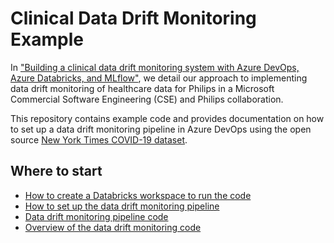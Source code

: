 # Clinical Data Drift Monitoring Example

In ["Building a clinical data drift monitoring system with Azure DevOps, Azure Databricks, and MLflow"](URL), we detail our approach to implementing data drift monitoring of healthcare data for Philips in a Microsoft Commercial Software Engineering (CSE) and Philips collaboration.

This repository contains example code and provides documentation on how to set up a data drift monitoring pipeline in Azure DevOps using the open source [New York Times COVID-19 dataset](https://github.com/nytimes/covid-19-data).

## Where to start

- [How to create a Databricks workspace to run the code](docs/README.md)
- [How to set up the data drift monitoring pipeline](docs/mlops_example_data_drift_project.md)
- [Data drift monitoring pipeline code](.azure_pipelines/data_drift.yml)
- [Overview of the data drift monitoring code](projects/ExampleDataDriftProject/README.md)
